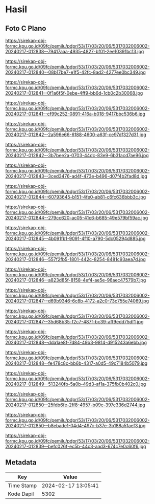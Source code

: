 # Hasil

## Foto C Plano

https://sirekap-obj-formc.kpu.go.id/09fc/pemilu/pdpr/53/17/03/20/06/5317032006002-20240217-012838--79417aaa-4935-4827-bf01-2ee10391bc13.jpg

https://sirekap-obj-formc.kpu.go.id/09fc/pemilu/pdpr/53/17/03/20/06/5317032006002-20240217-012840--08b17be7-e1f5-42fc-8ad2-4277ee0bc349.jpg

https://sirekap-obj-formc.kpu.go.id/09fc/pemilu/pdpr/53/17/03/20/06/5317032006002-20240217-012841--0f1a6f5f-0ebe-4ff9-bb6d-1cb0c2b30068.jpg

https://sirekap-obj-formc.kpu.go.id/09fc/pemilu/pdpr/53/17/03/20/06/5317032006002-20240217-012841--cf99c252-0891-416a-b018-9417bbc536b6.jpg

https://sirekap-obj-formc.kpu.go.id/09fc/pemilu/pdpr/53/17/03/20/06/5317032006002-20240217-012842--2a596e66-6188-4600-a63f-ce97df327d31.jpg

https://sirekap-obj-formc.kpu.go.id/09fc/pemilu/pdpr/53/17/03/20/06/5317032006002-20240217-012842--3b7bee2a-0703-44dc-83e9-6b31acd7ae96.jpg

https://sirekap-obj-formc.kpu.go.id/09fc/pemilu/pdpr/53/17/03/20/06/5317032006002-20240217-012843--3ced3476-ad4f-473e-b496-d07f4b2fad8d.jpg

https://sirekap-obj-formc.kpu.go.id/09fc/pemilu/pdpr/53/17/03/20/06/5317032006002-20240217-012844--60793645-b151-4fe0-ab81-c6fc636bbb3c.jpg

https://sirekap-obj-formc.kpu.go.id/09fc/pemilu/pdpr/53/17/03/20/06/5317032006002-20240217-012844--279cc620-ac05-41c6-b685-49e579bf59ac.jpg

https://sirekap-obj-formc.kpu.go.id/09fc/pemilu/pdpr/53/17/03/20/06/5317032006002-20240217-012845--4b091fb1-9091-4f10-a790-5dc05294d885.jpg

https://sirekap-obj-formc.kpu.go.id/09fc/pemilu/pdpr/53/17/03/20/06/5317032006002-20240217-012846--557f2fb5-1801-442c-8254-8481c93aea7d.jpg

https://sirekap-obj-formc.kpu.go.id/09fc/pemilu/pdpr/53/17/03/20/06/5317032006002-20240217-012846--a823d85f-8158-4ef4-ae5e-96aec47579b7.jpg

https://sirekap-obj-formc.kpu.go.id/09fc/pemilu/pdpr/53/17/03/20/06/5317032006002-20240217-012847--d69b9346-6c8b-4172-a2c0-73c755e74069.jpg

https://sirekap-obj-formc.kpu.go.id/09fc/pemilu/pdpr/53/17/03/20/06/5317032006002-20240217-012847--35d68b35-f2c7-487f-bc39-aff9edd75df1.jpg

https://sirekap-obj-formc.kpu.go.id/09fc/pemilu/pdpr/53/17/03/20/06/5317032006002-20240217-012848--dda1ae8f-7d84-49b3-9814-d915243a6ebb.jpg

https://sirekap-obj-formc.kpu.go.id/09fc/pemilu/pdpr/53/17/03/20/06/5317032006002-20240217-012848--fe478c8c-bb6b-4317-a0d5-49c7184b5079.jpg

https://sirekap-obj-formc.kpu.go.id/09fc/pemilu/pdpr/53/17/03/20/06/5317032006002-20240217-012849--513240fb-5a0b-49d3-af1a-375fb0b402c0.jpg

https://sirekap-obj-formc.kpu.go.id/09fc/pemilu/pdpr/53/17/03/20/06/5317032006002-20240217-012850--25fdb6fe-2ff8-4957-b09c-397c336d2744.jpg

https://sirekap-obj-formc.kpu.go.id/09fc/pemilu/pdpr/53/17/03/20/06/5317032006002-20240217-012850--b8ebade1-04d4-497c-b37e-3b188a51aef3.jpg

https://sirekap-obj-formc.kpu.go.id/09fc/pemilu/pdpr/53/17/03/20/06/5317032006002-20240217-012839--befc026f-ec5b-44c3-aad3-674c7e0c60f6.jpg


## Metadata

| Key        | Value               |
| ---------- | ------------------- |
| Time Stamp | 2024-02-17 13:05:41 |
| Kode Dapil | 5302                |



